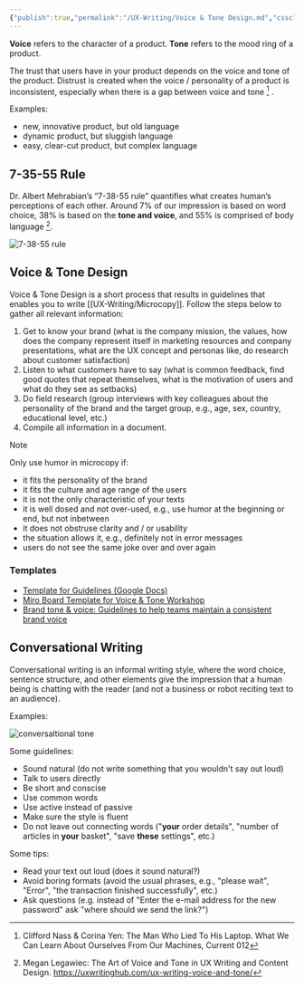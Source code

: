 ```yaml
---
{"publish":true,"permalink":"/UX-Writing/Voice & Tone Design.md","cssclasses":""}
---
```




**Voice** refers to the character of a product. **Tone** refers to the mood ring of a product.

The trust that users have in your product depends on the voice and tone of the product. Distrust is created when the voice / personality of a product is inconsistent, especially when there is a gap between voice and tone [^1] .

Examples:
- new, innovative product, but old language
- dynamic product, but sluggish language
- easy, clear-cut product, but complex language

## 7-35-55 Rule

Dr. Albert Mehrabian’s “7-38-55 rule” quantifies what creates human’s perceptions of each other. Around 7% of our impression is based on word choice, 38% is based on the **tone and voice**, and 55% is comprised of body language [^2].

![7-38-55 rule](https://uxwritinghub.com/wp-content/uploads/2023/11/mehrabians-communication-theory-suggests-that-communication-is-only-7-verbal-words-38-vocal-tone-of-voice-and-55-nonverbal-body-language-and-facial-expressions-when-it-comes-to-conveying-emo..png.webp)

## Voice & Tone Design

Voice & Tone Design is a short process that results in guidelines that enables you to write [[UX-Writing/Microcopy]]. Follow the steps below to gather all relevant information:

1. Get to know your brand (what is the company mission, the values, how does the company represent itself in marketing resources and company presentations, what are the UX concept and personas like, do research about customer satisfaction)
2. Listen to what customers have to say (what is common feedback, find good quotes that repeat themselves, what is the motivation of users and what do they see as setbacks)
3. Do field research (group interviews with key colleagues about the personality of the brand and the target group, e.g., age, sex, country, educational level, etc.)
4. Compile all information in a document.


> [!note] 
> Only use humor in microcopy if:
> - it fits the personality of the brand 
> - it fits the culture and age range of the users
> - it is not the only characteristic of your texts
> - it is well dosed and not over-used, e.g., use humor at the beginning or end, but not inbetween
> - it does not obstruse clarity and / or usability
> - the situation allows it, e.g., definitely not in error messages
> - users do not see the same joke over and over again

### Templates

- [Template for Guidelines (Google Docs)](https://docs.google.com/document/d/1ogp7olC67XN_n2ZRDcAFUjxm5J9FG6wBiE76IT6YuKQ/template/preview)
- [Miro Board Template for Voice & Tone Workshop](https://miro.com/miroverse/tone-of-voice-workshop/)
- [Brand tone & voice: Guidelines to help teams maintain a consistent brand voice](https://niice.co/templates/brand-tone-voice)

## Conversational Writing

Conversational writing is an informal writing style, where the word choice, sentence structure, and other elements give the impression that a human being is chatting with the reader (and not a business or robot reciting text to an audience). 

Examples:

![conversaltional tone](https://www.wordstream.com/wp-content/uploads/2022/05/copywriting-formal-vs-conversational-tone.png)

Some guidelines:

- Sound natural (do not write something that you wouldn't say out loud)
- Talk to users directly
- Be short and conscise
- Use common words
- Use active instead of passive
- Make sure the style is fluent
- Do not leave out connecting words ("**your** order details", "number of articles in **your** basket", "save **these** settings", etc.)

Some tips:

- Read your text out loud (does it sound natural?)
- Avoid boring formats (avoid the usual phrases, e.g., "please wait", "Error", "the transaction finished successfully", etc.)
- Ask questions (e.g. instead of "Enter the e-mail address for the new password" ask "where should we send the link?")


[^1]: Clifford Nass & Corina Yen: The Man Who Lied To His Laptop. What We Can Learn About Ourselves From Our Machines, Current 012
[^2]: Megan Legawiec: The Art of Voice and Tone in UX Writing and Content Design. https://uxwritinghub.com/ux-writing-voice-and-tone/